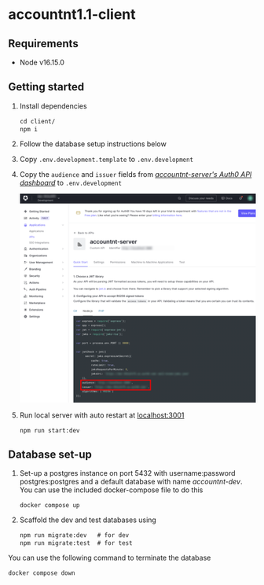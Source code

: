 # accountnt1.1-client

## Requirements

-   Node v16.15.0

## Getting started

1. Install dependencies
    ```shell
    cd client/
    npm i
    ```
2. Follow the database setup instructions below
3. Copy `.env.development.template` to `.env.development`
4. Copy the `audience` and `issuer` fields from [_accountnt-server's Auth0 API dashboard_](https://manage.auth0.com/dashboard/) to `.env.development`

    ![auth0 audience and issuer configuration](./docs/img/auth0Config.png)

5. Run local server with auto restart at [localhost:3001](http://localhost:3001)
    ```shell
    npm run start:dev
    ```

## Database set-up

1. Set-up a postgres instance on port 5432 with username:password postgres:postgres and a default database with name _accountnt-dev_. You can use the included docker-compose file to do this

    ```
    docker compose up
    ```

2. Scaffold the dev and test databases using

    ```
    npm run migrate:dev   # for dev
    npm run migrate:test  # for test
    ```

You can use the following command to terminate the database

```
docker compose down
```
